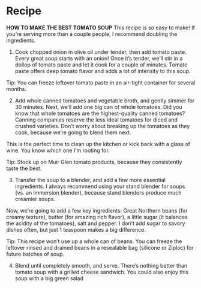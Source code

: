 # Recipe
**HOW TO MAKE THE BEST TOMATO SOUP**
    This recipe is so easy to make! If you’re serving more than a couple people, I recommend doubling the ingredients.

1) Cook chopped onion in olive oil under tender, then add tomato paste.
Every great soup starts with an onion! Once it’s tender, we’ll stir in a dollop of tomato paste and let it cook for a couple of minutes. Tomato paste offers deep tomato flavor and adds a lot of intensity to this soup.

Tip: You can freeze leftover tomato paste in an air-tight container for several months.

2) Add whole canned tomatoes and vegetable broth, and gently simmer for 30 minutes.
Next, we’ll add one big can of whole tomatoes. Did you know that whole tomatoes are the highest-quality canned tomatoes? Canning companies reserve the less ideal tomatoes for diced and crushed varieties. Don’t worry about breaking up the tomatoes as they cook, because we’re going to blend them next.

This is the perfect time to clean up the kitchen or kick back with a glass of wine. You know which one I’m rooting for.

Tip: Stock up on Muir Glen tomato products, because they consistently taste the best.

3) Transfer the soup to a blender, and add a few more essential ingredients.
I always recommend using your stand blender for soups (vs. an immersion blender), because stand blenders produce much creamier soups.

Now, we’re going to add a few key ingredients: Great Northern beans (for creamy texture), butter (for amazing rich flavor), a little sugar (it balances the acidity of the tomatoes), salt and pepper. I don’t add sugar to savory dishes often, but just 1 teaspoon makes a big difference.

Tip: This recipe won’t use up a whole can of beans. You can freeze the leftover rinsed and drained beans in a resealable bag (silicone or Ziploc) for future batches of soup.

4) Blend until completely smooth, and serve.
There’s nothing better than tomato soup with a grilled cheese sandwich. You could also enjoy this soup with a big green salad    